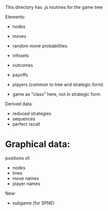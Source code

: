 This directory has .js routines for 
the game tree

Elements:

- nodes
- moves
- random move probabilities
- infosets
- outcomes
- payoffs

- players (common to tree and strategic form)
- game as "class" here, not in strategic form

Derived data:
- reduced strategies
- sequences
- perfect recall

# Graphical data:

positions of:
- nodes
- lines
- move names
- player names

New:

- subgame (for SPNE)


